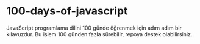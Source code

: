 # 100-days-of-javascript
 JavaScript programlama dilini 100 günde öğrenmek için adım adım bir kılavuzdur. Bu işlem 100 günden fazla sürebilir, repoya destek olabilirsiniz..
